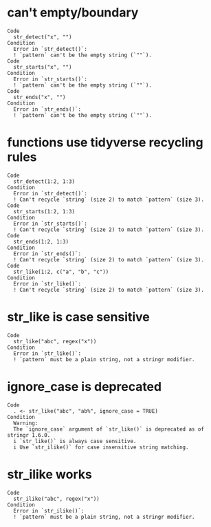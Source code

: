 # can't empty/boundary

    Code
      str_detect("x", "")
    Condition
      Error in `str_detect()`:
      ! `pattern` can't be the empty string (`""`).
    Code
      str_starts("x", "")
    Condition
      Error in `str_starts()`:
      ! `pattern` can't be the empty string (`""`).
    Code
      str_ends("x", "")
    Condition
      Error in `str_ends()`:
      ! `pattern` can't be the empty string (`""`).

# functions use tidyverse recycling rules

    Code
      str_detect(1:2, 1:3)
    Condition
      Error in `str_detect()`:
      ! Can't recycle `string` (size 2) to match `pattern` (size 3).
    Code
      str_starts(1:2, 1:3)
    Condition
      Error in `str_starts()`:
      ! Can't recycle `string` (size 2) to match `pattern` (size 3).
    Code
      str_ends(1:2, 1:3)
    Condition
      Error in `str_ends()`:
      ! Can't recycle `string` (size 2) to match `pattern` (size 3).
    Code
      str_like(1:2, c("a", "b", "c"))
    Condition
      Error in `str_like()`:
      ! Can't recycle `string` (size 2) to match `pattern` (size 3).

# str_like is case sensitive

    Code
      str_like("abc", regex("x"))
    Condition
      Error in `str_like()`:
      ! `pattern` must be a plain string, not a stringr modifier.

# ignore_case is deprecated

    Code
      . <- str_like("abc", "ab%", ignore_case = TRUE)
    Condition
      Warning:
      The `ignore_case` argument of `str_like()` is deprecated as of stringr 1.6.0.
      i `str_like()` is always case sensitive.
      i Use `str_ilike()` for case insensitive string matching.

# str_ilike works

    Code
      str_ilike("abc", regex("x"))
    Condition
      Error in `str_ilike()`:
      ! `pattern` must be a plain string, not a stringr modifier.


